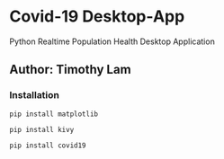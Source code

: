 # Covid-19 Desktop-App
Python Realtime Population Health Desktop Application

## Author: Timothy Lam

### Installation

```
pip install matplotlib
```

```
pip install kivy
```

```
pip install covid19
```
